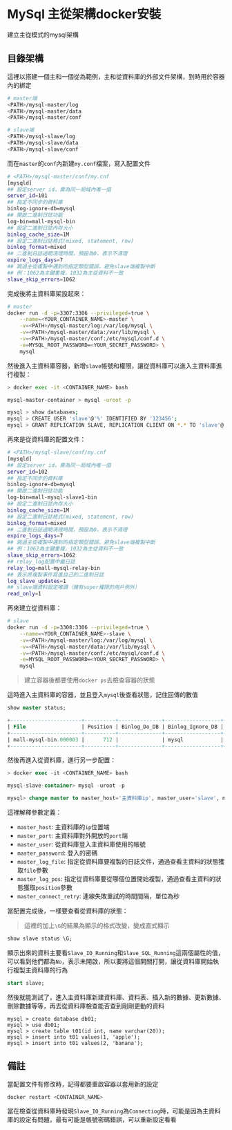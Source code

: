# MySql 主從架構docker安裝

建立主從模式的mysql架構

## 目錄架構
這裡以搭建一個主和一個從為範例，主和從資料庫的外部文件架構，到時用於容器內的綁定
```bash
# master端
<PATH>/mysql-master/log
<PATH>/mysql-master/data
<PATH>/mysql-master/conf

# slave端
<PATH>/mysql-slave/log
<PATH>/mysql-slave/data
<PATH>/mysql-slave/conf
```
而在`master`的`conf`內新建`my.conf`檔案，寫入配置文件
```bash
# <PATH>/mysql-master/conf/my.cnf
[mysqld]
## 設定server id，需為同一局域內唯一值
server_id=101
## 指定不同步的資料庫
binlog-ignore-db=mysql
## 開啟二進制日誌功能
log-bin=mall-mysql-bin
## 設定二進制日誌內存大小
binlog_cache_size=1M
## 設定二進制日誌格式(mixed, statement, row)
binlog_format=mixed
## 二進制日誌過期清理時間，預設為0，表示不清理
expire_logs_days=7
## 跳過主從複製中遇到的指定類型錯誤，避免slave端複製中斷
## 例：1062為主鍵重複，1032為主從資料不一致
slave_skip_errors=1062
```
完成後將主資料庫架設起來：
```bash
# master
docker run -d -p=3307:3306 --privileged=true \
    --name=<YOUR_CONTAINER_NAME>-master \
    -v=<PATH>/mysql-master/log:/var/log/mysql \
    -v=<PATH>/mysql-master/data:/var/lib/mysql \
    -v=<PATH>/mysql-master/conf:/etc/mysql/conf.d \
    -e=MYSQL_ROOT_PASSWORD=<YOUR_SECRET_PASSWORD> \
    mysql
```
然後進入主資料庫容器，新增`slave`帳號和權限，讓從資料庫可以進入主資料庫進行複製：
```bash
> docker exec -it <CONTAINER_NAME> bash

mysql-master-container > mysql -uroot -p

mysql > show databases;
mysql > CREATE USER 'slave'@'%' IDENTIFIED BY '123456';
mysql > GRANT REPLICATION SLAVE, REPLICATION CLIENT ON *.* TO 'slave'@'%';
```
再來是從資料庫的配置文件：
```bash
# <PATH>/mysql-slave/conf/my.cnf
[mysqld]
## 設定server id，需為同一局域內唯一值
server_id=102
## 指定不同步的資料庫
binlog-ignore-db=mysql
## 開啟二進制日誌功能
log-bin=mall-mysql-slave1-bin
## 設定二進制日誌內存大小
binlog_cache_size=1M
## 設定二進制日誌格式(mixed, statement, row)
binlog_format=mixed
## 二進制日誌過期清理時間，預設為0，表示不清理
expire_logs_days=7
## 跳過主從複製中遇到的指定類型錯誤，避免slave端複製中斷
## 例：1062為主鍵重複，1032為主從資料不一致
slave_skip_errors=1062
## relay_log配置中繼日誌
relay_log=mall-mysql-relay-bin
## 表示將複製事件寫進自己的二進制日誌
log_slave_updates=1
## slave端資料設定唯讀（擁有super權限的用戶例外）
read_only=1
```
再來建立從資料庫：
```bash
# slave
docker run -d -p=3308:3306 --privileged=true \
    --name=<YOUR_CONTAINER_NAME>-slave \
    -v=<PATH>/mysql-master/log:/var/log/mysql \
    -v=<PATH>/mysql-master/data:/var/lib/mysql \
    -v=<PATH>/mysql-master/conf:/etc/mysql/conf.d \
    -e=MYSQL_ROOT_PASSWORD=<YOUR_SECRET_PASSWORD> \
    mysql
```
> 建立容器後都要使用`docker ps`去檢查容器的狀態

這時進入主資料庫的容器，並且登入`mysql`後查看狀態，記住回傳的數值
```sql
show master status;

+-----------------------+----------+--------------+------------------+-------------------+
| File                  | Position | Binlog_Do_DB | Binlog_Ignore_DB | Executed_Gtid_Set |
+-----------------------+----------+--------------+------------------+-------------------+
| mall-mysql-bin.000003 |      712 |              | mysql            |                   |
+-----------------------+----------+--------------+------------------+-------------------+
```
然後再進入從資料庫，進行另一步配置：
```sql
> docker exec -it <CONTAINER_NAME> bash

mysql-slave-container> mysql -uroot -p

mysql> change master to master_host='主資料庫ip', master_user='slave', master_password='123456', master_port=3307, master_log_file='mall-mysql-bin.000001', master_log_pos=617, master_connect_retry=30;
```
這裡解釋參數定義：
* `master_host`: 主資料庫的`ip`位置端
* `master_port`: 主資料庫對外開放的`port`端
* `master_user`: 從資料庫登入主資料庫使用的帳號
* `master_password`: 登入的密碼
* `master_log_file`: 指定從資料庫要複製的日誌文件，通過查看主資料的狀態獲取`file`參數
* `master_log_pos`: 指定從資料庫要從哪個位置開始複製，通過查看主資料的狀態獲取`position`參數
* `master_connect_retry`: 連線失敗重試的時間間隔，單位為秒

當配置完成後，一樣要查看從資料庫的狀態：
> 這裡的加上`\G`的結果為顯示的格式改變，變成直式顯示
```sql
show slave status \G;
```
顯示出來的資料主要看`Slave_IO_Running`和`Slave_SQL_Running`這兩個屬性的值，可以看到他們都為`No`，表示未開啟，所以要將這個開關打開，讓從資料庫開始執行複製主資料庫的行為
```sql
start slave;
```
然後就能測試了，進入主資料庫新建資料庫、資料表、插入新的數據、更新數據、刪除數據等等，再去從資料庫檢查能否查到剛剛更動的資料
```
mysql > create database db01;
mysql > use db01;
mysql > create table t01(id int, name varchar(20));
mysql > insert into t01 values(1, 'apple');
mysql > insert into t01 values(2, 'banana');
```
## 備註
當配置文件有修改時，記得都要重啟容器以套用新的設定
```bash
docker restart <CONTAINER_NAME>
```

當在檢查從資料庫時發現`Slave_IO_Running`為`Connectiog`時，可能是因為主資料庫的設定有問題，最有可能是帳號密碼錯誤，可以重新設定看看
